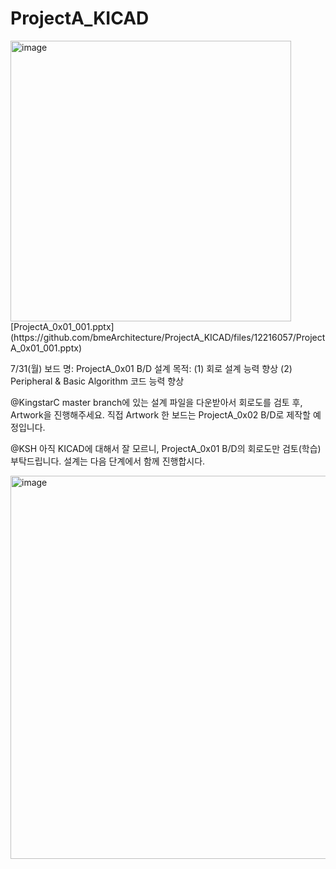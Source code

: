 # ProjectA_KICAD
<img width="449" alt="image" src="https://github.com/bmeArchitecture/ProjectA_KICAD/assets/118406212/6b802fc7-0d5f-4def-9b53-2729f089089e">
[ProjectA_0x01_001.pptx](https://github.com/bmeArchitecture/ProjectA_KICAD/files/12216057/ProjectA_0x01_001.pptx)

7/31(월)
보드 명: ProjectA_0x01 B/D
설계 목적: (1) 회로 설계 능력 향상 (2) Peripheral & Basic Algorithm 코드 능력 향상

@KingstarC
master branch에 있는 설계 파일을 다운받아서 회로도를 검토 후, Artwork을 진행해주세요.
직접 Artwork 한 보드는 ProjectA_0x02 B/D로 제작할 예정입니다.

@KSH
아직 KICAD에 대해서 잘 모르니, ProjectA_0x01 B/D의 회로도만 검토(학습) 부탁드립니다.
설계는 다음 단계에서 함께 진행합시다.



<img width="613" alt="image" src="https://github.com/bmeArchitecture/ProjectA_KICAD/assets/118406212/2a1b0ad9-203e-4707-b0e3-918634762338">
